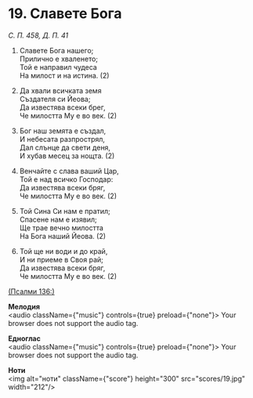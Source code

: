 # 19. Славете Бога  

*С. П. 458, Д. П. 41*  

1. Славете Бога нашего;  
Прилично е хваленето;  
Той е направил чудеса  
На милост и на истина. (2)  

2. Да хвали всичката земя  
Създателя си Йеова;  
Да известява всеки брег,  
Че милостта Му е во век. (2)  

3. Бог наш земята е създал,  
И небесата разпрострял,  
Дал слънце да свети деня,  
И хубав месец за нощта. (2)  

4. Венчайте с слава ваший Цар,  
Той е над всичко Господар:  
Да известява всеки бряг,  
Че милостта Му е во век. (2)  

5. Той Сина Си нам е пратил;  
Спасене нам е изявил;  
Ще трае вечно милостта  
На Бога наший Йеова. (2)  

6. Той ще ни води и до край,  
И ни приеме в Своя рай;  
Да известява всеки бряг,  
Че милостта Му е во век. (2)  

[(Псалми 136:)](http://biblia.bg/index.php?k=19&g=136&s=)  

__Мелодия__  
<audio className={"music"} controls={true} preload={"none"}><source src="mp3/19.mp3" type="audio/mpeg"/>
Your browser does not support the audio tag.
</audio>  

__Едноглас__  
<audio className={"music"} controls={true} preload={"none"}><source src="transp/19.mp3" type="audio/mpeg"/>
Your browser does not support the audio tag.
</audio>  

__Ноти__  
<img alt="ноти" className={"score"} height="300" src="scores/19.jpg" width="212"/>
